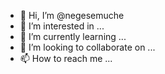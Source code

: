 - 👋 Hi, I’m @negesemuche
- 👀 I’m interested in ...
- 🌱 I’m currently learning ...
- 💞️ I’m looking to collaborate on ...
- 📫 How to reach me ...

<!---
negesemuche/negesemuche is a ✨ special ✨ repository because its `README.md` (this file) appears on your GitHub profile.
You can click the Preview link to take a look at your changes.
--->
